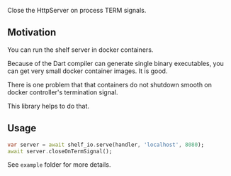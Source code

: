 <!--
This README describes the package. If you publish this package to pub.dev,
this README's contents appear on the landing page for your package.

For information about how to write a good package README, see the guide for
[writing package pages](https://dart.dev/guides/libraries/writing-package-pages).

For general information about developing packages, see the Dart guide for
[creating packages](https://dart.dev/guides/libraries/create-library-packages)
and the Flutter guide for
[developing packages and plugins](https://flutter.dev/developing-packages).
-->

Close the HttpServer on process TERM signals.

## Motivation

You can run the shelf server in docker containers.

Because of the Dart compiler can generate single binary executables,
you can get very small docker container images.
It is good.

There is one problem that that containers do not shutdown smooth on docker controller's termination signal.

This library helps to do that.

## Usage

```dart
var server = await shelf_io.serve(handler, 'localhost', 8080);
await server.closeOnTermSignal();
```

See `example` folder for more details.
